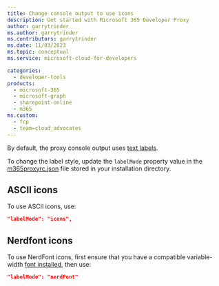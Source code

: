 ```yaml
---
title: Change console output to use icons
description: Get started with Microsoft 365 Developer Proxy
author: garrytrinder
ms.author: garrytrinder
ms.contributors: garrytrinder
ms.date: 11/03/2023
ms.topic: conceptual
ms.service: microsoft-cloud-for-developers

categories:
  - developer-tools
products:
  - microsoft-365
  - microsoft-graph
  - sharepoint-online
  - m365
ms.custom:
  - fcp
  - team=cloud_advocates
---
```


By default, the proxy console output uses [text labels](./Console-output-text-labels).

To change the label style, update the `labelMode` property value in the [m365proxyrc.json](../technical-reference//m365proxyrc.md) file stored in your installation directory.

## ASCII icons

To use ASCII icons, use:

```json
"labelMode": "icons",
```

## Nerdfont icons

To use NerdFont icons, first ensure that you have a compatible variable-width [font installed](https://www.nerdfonts.com/font-downloads), then use:

```json
"labelMode": "nerdFont"
```
